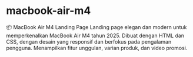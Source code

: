 # macbook-air-m4
📦 MacBook Air M4 Landing Page  Landing page elegan dan modern untuk memperkenalkan MacBook Air M4 tahun 2025. Dibuat dengan HTML dan CSS, dengan desain yang responsif dan berfokus pada pengalaman pengguna. Menampilkan fitur unggulan, varian produk, dan video promosi.

